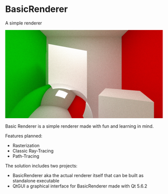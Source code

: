 # BasicRenderer
A simple renderer

![Screenshot](basicrenderer.jpg?raw=true "Screenshot")

Basic Renderer is a simple renderer made with fun and learning in mind.

Features planned:
* Rasterization
* Classic Ray-Tracing
* Path-Tracing

The solution includes two projects:
- BasicRenderer aka the actual renderer itself that can be built as standalone executable
- QtGUI a graphical interface for BasicRenderer made with Qt 5.6.2

